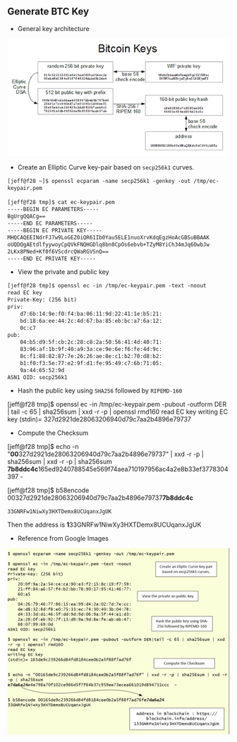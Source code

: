## Generate BTC Key

- General key architecture
<img src="../imgs/bitcoin_keys.png">

- Create an Elliptic Curve key-pair based on ```secp256k1``` curves.

```shell
[jeff@f28 ~]$ openssl ecparam -name secp256k1 -genkey -out /tmp/ec-keypair.pem

[jeff@f28 tmp]$ cat ec-keypair.pem
-----BEGIN EC PARAMETERS-----
BgUrgQQACg==
-----END EC PARAMETERS-----
-----BEGIN EC PRIVATE KEY-----
MHQCAQEEINdrFJ7w9LoGEZ0iQR61Ib0Yau5ELE1nuoXrvKdqEgzHoAcGBSuBBAAK
oUQDQgAEtdlfyywoyCpQVkFNQHGDlq8bn0CpOs6ebvb+TZyM8YiCh34mJq6OwbJw
2LKx8PNed+Kf0f6VScdrcQWaRGVSnQ==
-----END EC PRIVATE KEY-----
```

- View the private and public key

```shell
[jeff@f28 tmp]$ openssl ec -in /tmp/ec-keypair.pem -text -noout
read EC key
Private-Key: (256 bit)
priv:
    d7:6b:14:9e:f0:f4:ba:06:11:9d:22:41:1e:b5:21:
    bd:18:6a:ee:44:2c:4d:67:ba:85:eb:bc:a7:6a:12:
    0c:c7
pub:
    04:b5:d9:5f:cb:2c:28:c8:2a:50:56:41:4d:40:71:
    83:96:af:1b:9f:40:a9:3a:ce:9e:6e:f6:fe:4d:9c:
    8c:f1:88:82:87:7e:26:26:ae:8e:c1:b2:70:d8:b2:
    b1:f0:f3:5e:77:e2:9f:d1:fe:95:49:c7:6b:71:05:
    9a:44:65:52:9d
ASN1 OID: secp256k1
```

- Hash the public key using ```SHA256``` followed by ```RIPEMD-160```

[jeff@f28 tmp]$ openssl ec -in /tmp/ec-keypair.pem -pubout -outform DER | tail -c 65 | sha256sum | xxd -r -p | openssl rmd160
read EC key
writing EC key
(stdin)= 327d2921de28063206940d79c7aa2b4896e79737


- Compute the Checksum

[jeff@f28 tmp]$ echo -n "**00**327d2921de28063206940d79c7aa2b4896e79737" | xxd -r -p | sha256sum | xxd -r -p | sha256sum
**7b8ddc4c**165ed9240788545e569f74aea710197956ac4a2e8b33ef3778304397  -

[jeff@f28 tmp]$ b58encode 00327d2921de28063206940d79c7aa2b4896e79737**7b8ddc4c**
```shell
33GNRFw1NiwXy3HXTDemx8UCUqanxJgUK
```

Then the address is **1**33GNRFw1NiwXy3HXTDemx8UCUqanxJgUK

- Reference from Google Images

<img src="../imgs/20170526_generatebitcoinaddr.png" width="650px">
